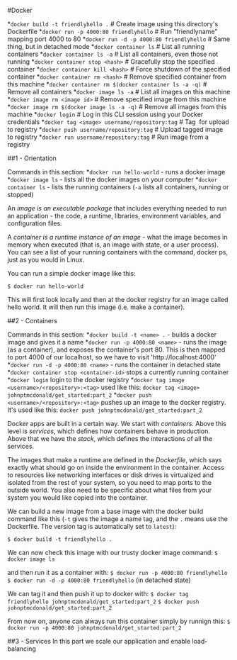 #Docker 

*`docker build -t friendlyhello .`  # Create image using this directory's Dockerfile
*`docker run -p 4000:80 friendlyhello`  # Run "friendlyname" mapping port 4000 to 80
*`docker run -d -p 4000:80 friendlyhello`         # Same thing, but in detached mode
*`docker container ls`                                # List all running containers
*`docker container ls -a`            # List all containers, even those not running
*`docker container stop <hash>`           # Gracefully stop the specified container
*`docker container kill <hash>`         # Force shutdown of the specified container
*`docker container rm <hash>`        # Remove specified container from this machine
*`docker container rm $(docker container ls -a -q)`         # Remove all containers
*`docker image ls -a`                             # List all images on this machine
*`docker image rm <image id>`            # Remove specified image from this machine
*`docker image rm $(docker image ls -a -q)`   # Remove all images from this machine
*`docker login`             # Log in this CLI session using your Docker credentials
*`docker tag <image> username/repository:tag`  # Tag <image> for upload to registry
*`docker push username/repository:tag`            # Upload tagged image to registry
*`docker run username/repository:tag`                   # Run image from a registry


##1 - Orientation

Commands in this section:
*`docker run hello-world` - runs a docker image
*`docker image ls` - lists all the docker images on your computer
*`docker container ls` - lists the running containers (`-a` lists all containers, running or stopped)


An *image is an executable package* that includes everything needed to run an application - the code, a runtime, libraries, environment variables, and configuration files.

A *container is a runtime instance of an image* - what the image becomes in memory when executed (that is, an image with state, or a user process). You can see a list of your running containers with the command, docker ps, just as you would in Linux.

You can run a simple docker image like this:

`$ docker run hello-world`

This will first look locally and then at the docker registry for an image called hello world. It will then run this image (i.e. make a container).

##2 - Containers

Commands in this section:
*`docker build -t <name> .` - builds a docker image and gives it a name
*`docker run -p 4000:80 <name>` - runs the image (as a container), and exposes the container's port 80. This is then mapped to port 4000 of our localhost, so we have to visit 'http://localhost:4000'
*`docker run -d -p 4000:80 <name>` - runs the container in detached state
*`docker container stop <container-id>` stops a currently running container
*`docker login` login to the docker registry
*`docker tag image <username>/<repository>:<tag>` used like this: `docker tag <image> johnptmcdonald/get_started:part_2`
*`docker push <username>/<repository>:<tag>` pushes up an image to the docker registry. It's used like this: `docker push johnptmcdonald/get_started:part_2`

Docker apps are built in a certain way. We start with *containers*. Above this level is *services*, which defines how containers behave in production. Above that we have the *stack*, which defines the interactions of all the services.

The images that make a runtime are defined in the *Dockerfile*, which says exactly what should go on inside the environment in the container. Access to resources like networking interfaces or disk drives is virtualized and isolated from the rest of your system, so you need to map ports to the outside world. You also need to be specific about what files from your system you would like copied into the container.

We can build a new image from a base image with the docker build command like this (`-t` gives the image a name tag, and the `.` means use the Dockerfile. The version tag is automatically set to `latest`):

`$ docker build -t friendlyhello .`

We can now check this image with our trusty docker image command:
`$ docker image ls`

and then run it as a container with:
`$ docker run -p 4000:80 friendlyhello` 
`$ docker run -d -p 4000:80 friendlyhello` (in detached state)

We can tag it and then push it up to docker with:
`$ docker tag friendlyhello johnptmcdonald/get_started:part_2` 
`$ docker push johnptmcdonald/get_started:part_2` 

From now on, anyone can always run this container simply by runnign this:
`$ docker run -p 4000:80 johnptmcdonald/get_started:part_2`


##3 - Services
In this part we scale our application and enable load-balancing








